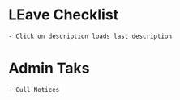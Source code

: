 # LEave Checklist
    - Click on description loads last description
# Admin Taks
    - Cull Notices
